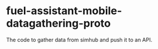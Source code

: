 # fuel-assistant-mobile-datagathering-proto
The code to gather data from simhub and push it to an API.
